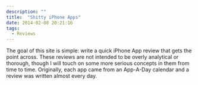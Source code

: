 ```yaml
---
description: ""
title:  "Shitty iPhone Apps"
date: 2014-02-08 20:21:16
tags:
  - Reviews
---
```


The goal of this site is simple: write a quick iPhone App review that gets the point across. These reviews are not intended to be overly analytical or thorough, though I will touch on some more serious concepts in them from time to time. Originally, each app came from an App-A-Day calendar and a review was written almost every day.